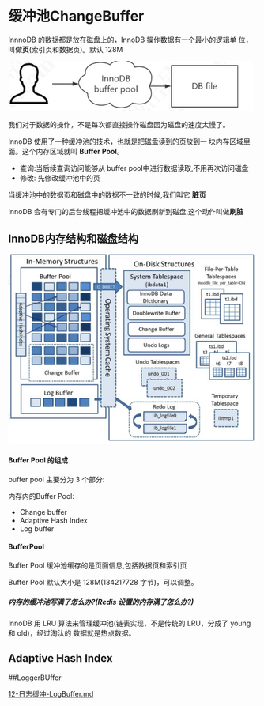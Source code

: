 # 缓冲池ChangeBuffer

InnnoDB 的数据都是放在磁盘上的，InnoDB 操作数据有一个最小的逻辑单 位，叫做**页**(索引页和数据页)。默认 128M

![image-20200313211144619](../../../assets/image-20200313211144619.png)

我们对于数据的操作，不是每次都直接操作磁盘因为磁盘的速度太慢了。

InnoDB 使用了一种缓冲池的技术，也就是把磁盘读到的页放到一 块内存区域里面。这个内存区域就叫 **Buffer Pool**。

- 查询:当后续查询访问能够从 buffer pool中进行数据读取,不用再次访问磁盘
- 修改: 先修改缓冲池中的页

当缓冲池中的数据页和磁盘中的数据不一致的时候,我们叫它 **脏页**

InnoDB 会有专门的后台线程把缓冲池中的数据刷新到磁盘,这个动作叫做**刷脏**

## InnoDB内存结构和磁盘结构

![image-20200313211319713](../../../assets/image-20200313211319713-7629580.png)

#### Buffer Pool 的组成

buffer pool 主要分为 3 个部分: 

内存内的Buffer Pool:

- Change buffer
- Adaptive Hash Index 
- Log buffer

#### BufferPool

Buffer Pool 缓冲池缓存的是页面信息,包括数据页和索引页

Buffer Pool 默认大小是 128M(134217728 字节)，可以调整。

##### 内存的缓冲池写满了怎么办?(Redis 设置的内存满了怎么办?)

InnoDB 用 LRU 算法来管理缓冲池(链表实现，不是传统的 LRU，分成了 young 和 old)，经过淘汰的 数据就是热点数据。



## Adaptive Hash Index

##LoggerBUffer

 [12-日志缓冲-LogBuffer.md](12-日志缓冲-LogBuffer.md) 
